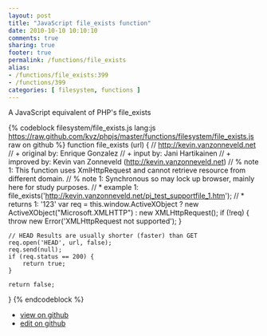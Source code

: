 ```yaml
---
layout: post
title: "JavaScript file_exists function"
date: 2010-10-10 10:10:10
comments: true
sharing: true
footer: true
permalink: /functions/file_exists
alias:
- /functions/file_exists:399
- /functions/399
categories: [ filesystem, functions ]
---
```

A JavaScript equivalent of PHP's file_exists
<!-- more -->
{% codeblock filesystem/file_exists.js lang:js https://raw.github.com/kvz/phpjs/master/functions/filesystem/file_exists.js raw on github %}
function file_exists (url) {
    // http://kevin.vanzonneveld.net
    // +   original by: Enrique Gonzalez
    // +      input by: Jani Hartikainen
    // +   improved by: Kevin van Zonneveld (http://kevin.vanzonneveld.net)
    // %        note 1: This function uses XmlHttpRequest and cannot retrieve resource from different domain.
    // %        note 1: Synchronous so may lock up browser, mainly here for study purposes. 
    // *     example 1: file_exists('http://kevin.vanzonneveld.net/pj_test_supportfile_1.htm');
    // *     returns 1: '123'
    var req = this.window.ActiveXObject ? new ActiveXObject("Microsoft.XMLHTTP") : new XMLHttpRequest();
    if (!req) {
        throw new Error('XMLHttpRequest not supported');
    }

    // HEAD Results are usually shorter (faster) than GET
    req.open('HEAD', url, false);
    req.send(null);
    if (req.status == 200) {
        return true;
    }

    return false;
}
{% endcodeblock %}
<ul>
 <li><a href="https://github.com/kvz/phpjs/blob/master/functions/filesystem/file_exists.js">view on github</a></li>
 <li><a href="https://github.com/kvz/phpjs/edit/master/functions/filesystem/file_exists.js">edit on github</a></li>
</ul>
